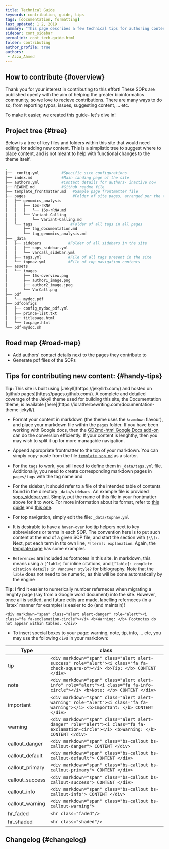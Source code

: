 ```yaml
---
title: Technical Guide 
keywords: contribution, guide, tips 
tags: [documentation, formatting]
last_updated: 1 2, 2019
summary: "This page describes a few technical tips for authoring content on this site" 
sidebar: cont_sidebar
permalink: cont_tech-guide.html  
folder: contributing
author_profile: true
authors:
 - Azza_Ahmed 
---
```


## How to contribute {#overview}

Thank you for your interest in contributing to this effort! These SOPs are published openly with the aim of helping the greater bioinformatics community, so we love to recieve contributions. There are many ways to do so, from reporting typos, issues, suggesting content, ... etc.

 To make it easier, we created this guide- let's dive in!

## Project tree {#tree} 

Below is a tree of key files and folders within this site that would need editing for adding new content. This is a simplistic tree to suggest where to place content, and is not meant to help with functional changes to the theme itself.

``` bash
.
├── _config.yml          #Specific site configurations
├── index.md             #Main landing page of the site
├── authors.yml          #Contact details for authors- inactive now
├── README.md            #Github readme file
├── template_frontmatter.md   #Sample page frontmatter file
├── pages                     #Folder of site pages, arranged per the top navigation bar categories
│   ├── genomics_analysis
│   │   ├── 16s-rRNA
│   │   │   └── 16s-rRNA.md
│   │   └── Variant-Calling
│   │       └── Variant-Calling.md
│   └── tags                 #Folder of all tags in all pages
│       ├── tag_documentation.md
│       └── tag_genomics_analysis.md
├── _data
│   ├── sidebars            #Folder of all sidebars in the site
│   │   ├── sops_sidebar.yml
│   │   └── varcall_sidebar.yml
│   ├── tags.yml            #File of all tags present in the site
│   └── topnav.yml          #File of top navigation contents
├── assets
│   └── images
│       ├── 16s-overview.png
│       ├── author1_image.png
│       ├── author2_image.jpeg
│       └── VarCall.png
├── pdf
│   └── mydoc.pdf
├── pdfconfigs
│   ├── config_mydoc_pdf.yml
│   ├── prince-list.txt
│   ├── titlepage.html
│   └── tocpage.html
└── pdf-mydoc.sh 
```
## Road map {#road-map}

- Add authors' contact details next to the pages they contribute to
- Generate pdf files of the SOPs

## Tips for contributing new content: {#handy-tips}


<div markdown="span" class="alert alert-success" role="alert"><i class="fa fa-check-square-o"></i> <b>Tip: </b> This site is built using [Jekyll](https://jekyllrb.com/) and hosted on [github pages](https://pages.github.com/). A complete and detailed coverage of the Jekyll theme used for building this site, the Documentation theme, is available [here](https://idratherbewriting.com/documentation-theme-jekyll/). </div>

- Format your content in markdown (the theme uses the `kramdown` flavour), and place your markdown file within the `pages` folder. If you have been working with Google docs, then the [GD2md-html Google Docs add-on](https://github.com/evbacher/gd2md-html/wiki) can do the conversion efficiently. If your content is lenghthy, then you may wish to split it up for more managable navigation.

- Append appropriate frontmatter to the top of your markdown. You can simply copy-paste from the file [`template_sop.md`](https://github.com/h3abionet/H3ABionet-SOPs/blob/master/template_sop.md) as a starter.

- For the `tags` to work, you still need to define them in `_data/tags.yml` file. Additionally, you need to create corresponding markdown pages in `pages/tags` with the tag name and 

- For the sidebar, it should refer to a file of the intended table of contents found in the directory `_data/sidebars`.  An example file is provided [sops_sidebar.yml](https://github.com/h3abionet/H3ABionet-SOPs/blob/master/_data/sidebars/sops_sidebar.yml). Simply, put the name of this file in your frontmatter above for it to work. For more information about its format, refer to [this guide](https://idratherbewriting.com/documentation-theme-jekyll/#configure-the-sidebar) and [this one](https://idratherbewriting.com/documentation-theme-jekyll/#sidebar-syntax).


- For top navigation, simply edit the file: `_data/topnav.yml`

- It is desirable to have a `hover-over` tooltip helpers next to key abbreviations or terms in each SOP. The convention here is to put such content at the end of a given SOP file, and start the section with `[\\]:`. Next, put each term in tits own line, `*[term]: explanation`. Again, the [template page](https://github.com/h3abionet/H3ABionet-SOPs/blob/master/template_sop.md) has some examples.

- `References` are included as footnotes in this site. In markdown, this means using a `[^lable]` for inline citations, and `[^lable]: complete citation details in Vancuver style?` for biblography. Note that the `lable` does not need to be numeric, as this will be done automatically by the engine

<div markdown="span" class="alert alert-success" role="alert"><i class="fa fa-check-square-o"></i> <b>Tip: </b> I find it easier to numerically number referneces when migrating a lenghty page (say from a Google word document) into the site. However, once all is settled, and future edits are made, labelling referneces (in a `latex` manner for example) is easier to do (and maintain)! </div>

`<div markdown="span" class="alert alert-danger" role="alert"><i class="fa fa-exclamation-circle"></i> <b>Warning: </b> Footnotes do not appear within tables. </div>`

- To insert special boxes to your page: warning, note, tip, info, ... etc, you may use the following `div`s in your markdown:

|**Type**         | **class** |
| --------------- | -----------
| tip             | `<div markdown="span" class="alert alert-success" role="alert"><i class="fa fa-check-square-o"></i> <b>Tip: </b> CONTENT </div>`
| note            | `<div markdown="span" class="alert alert-info" role="alert"><i class="fa fa-info-circle"></i> <b>Note: </b> CONTENT </div>`
| important       | `<div markdown="span" class="alert alert-warning" role="alert"><i class="fa fa-warning"></i> <b>Important: </b> CONTENT </div>`
| warning         | `<div markdown="span" class="alert alert-danger" role="alert"><i class="fa fa-exclamation-circle"></i> <b>Warning: </b> CONTENT </div>`
| callout_danger  | `<div markdown="span" class="bs-callout bs-callout-danger"> CONTENT </div>`
| callout_default | `<div markdown="span" class="bs-callout bs-callout-default"> CONTENT </div>`
| callout_primary | `<div markdown="span" class="bs-callout bs-callout-primary"> CONTENT </div>`
| callout_success | `<div markdown="span" class="bs-callout bs-callout-success"> CONTENT </div>`
| callout_info    | `<div markdown="span" class="bs-callout bs-callout-info"> CONTENT </div>`
| callout_warning | `<div markdown="span" class="bs-callout bs-callout-warning">`
| hr_faded        | `<hr class="faded"/>`
| hr_shaded       | `<hr class="shaded"/>`


## Changelog {#changelog}
